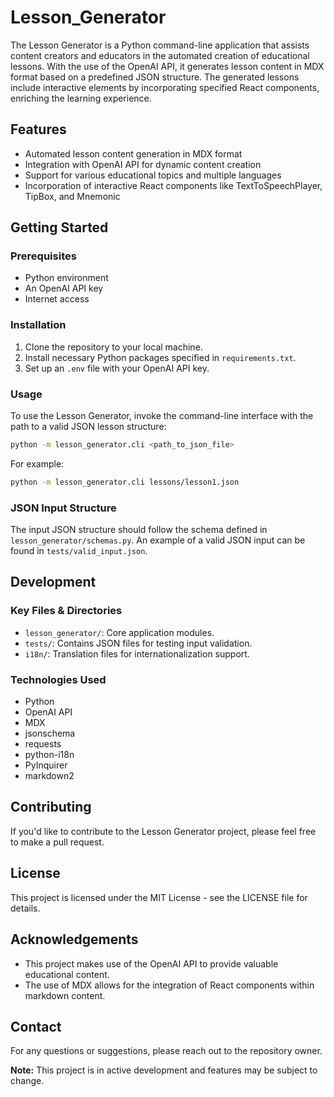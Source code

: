 # Lesson_Generator

The Lesson Generator is a Python command-line application that assists content creators and educators in the automated creation of educational lessons. With the use of the OpenAI API, it generates lesson content in MDX format based on a predefined JSON structure. The generated lessons include interactive elements by incorporating specified React components, enriching the learning experience.

## Features

- Automated lesson content generation in MDX format
- Integration with OpenAI API for dynamic content creation
- Support for various educational topics and multiple languages
- Incorporation of interactive React components like TextToSpeechPlayer, TipBox, and Mnemonic

## Getting Started

### Prerequisites

- Python environment
- An OpenAI API key
- Internet access

### Installation

1. Clone the repository to your local machine.
2. Install necessary Python packages specified in `requirements.txt`.
3. Set up an `.env` file with your OpenAI API key.

### Usage

To use the Lesson Generator, invoke the command-line interface with the path to a valid JSON lesson structure:

```bash
python -m lesson_generator.cli <path_to_json_file>
```

For example:

```bash
python -m lesson_generator.cli lessons/lesson1.json
```

### JSON Input Structure

The input JSON structure should follow the schema defined in `lesson_generator/schemas.py`. An example of a valid JSON input can be found in `tests/valid_input.json`.

## Development

### Key Files & Directories

- `lesson_generator/`: Core application modules.
- `tests/`: Contains JSON files for testing input validation.
- `i18n/`: Translation files for internationalization support.

### Technologies Used

- Python
- OpenAI API
- MDX
- jsonschema
- requests
- python-i18n
- PyInquirer
- markdown2

## Contributing

If you'd like to contribute to the Lesson Generator project, please feel free to make a pull request.

## License

This project is licensed under the MIT License - see the LICENSE file for details.

## Acknowledgements

- This project makes use of the OpenAI API to provide valuable educational content.
- The use of MDX allows for the integration of React components within markdown content.

## Contact

For any questions or suggestions, please reach out to the repository owner.

**Note:** This project is in active development and features may be subject to change.